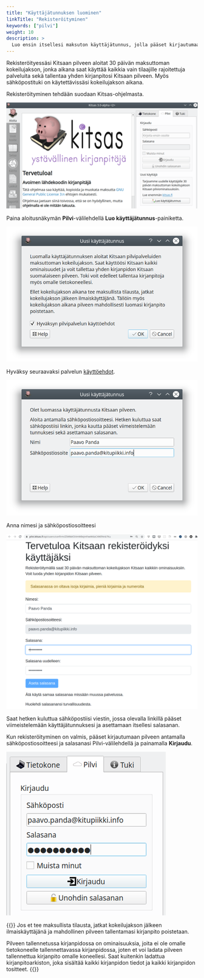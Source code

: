 ```yaml
---
title: "Käyttäjätunnuksen luominen"
linkTitle: "Rekisteröityminen"
keywords: ["pilvi"]
weight: 10
description: >
  Luo ensin itsellesi maksuton käyttäjätunnus, jolla pääset kirjautumaan Kitsaan pilveen.
---
```


Rekisteröityessäsi Kitsaan pilveen aloitat 30 päivän maksuttoman kokeilujakson, jonka aikana saat käyttää kaikkia vain tilaajille rajoitettuja palveluita sekä tallentaa yhden kirjanpitosi Kitsaan pilveen. Myös sähköpostituki on käytettävissäsi kokeilujakson aikana.

Rekisteröityminen tehdään suodaan Kitsas-ohjelmasta.

![](/img/fi/aloitus/pilvi/luotunnus1.png)

Paina aloitusnäkymän **Pilvi**-välilehdellä **Luo käyttäjätunnus**-painiketta.

![](/img/fi/aloitus/pilvi/luotunnus2.png)

Hyväksy seuraavaksi palvelun [käyttöehdot](https://kitsas.fi/ehdot).

![](/img/fi/aloitus/pilvi/luotunnus3.png)

Anna nimesi ja sähköpostiosoitteesi

![](/img/fi/aloitus/pilvi/luotunnus4.png)

Saat hetken kuluttua sähköpostiisi viestin, jossa olevalla linkillä pääset viimeistelemään käyttäjätunnuksesi ja asettamaan itsellesi salasanan.

Kun rekisteröityminen on valmis, pääset kirjautumaan pilveen antamalla sähköpostiosoitteesi ja salasanasi Pilvi-välilehdellä ja painamalla **Kirjaudu**.

![](/img/fi/aloitus/pilvi/kirjaudu.png)

{{<alert title="Kun kokeilujakso päättyy">}}
Jos et tee maksullista tilausta, jatkat kokeilujakson jälkeen ilmaiskäyttäjänä ja mahdollinen pilveen tallentamasi kirjanpito poistetaan.

Pilveen tallennetussa kirjanpidossa on ominaisuuksia, joita ei ole omalle tietokoneelle tallennettavassa kirjanpidossa, joten et voi ladata pilveen tallennettua kirjanpito omalle koneellesi. Saat kuitenkin ladattua kirjanpitoarkiston, joka sisältää kaikki kirjanpidon tiedot ja kaikki kirjanpidon tositteet.
{{</alert>}}
